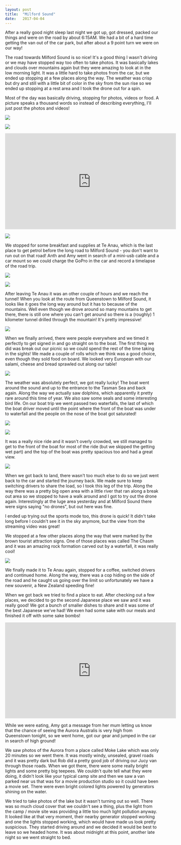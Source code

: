```yaml
---
layout: post
title:  "Milford Sound"
date:   2017-04-04
---
```


After a really good night sleep last night we got up, got dressed, packed our
things and were on the road by about 6:15AM. We had a bit of a hard time getting
the van out of the car park, but after about a 9 point turn we were on our way!

The road towards Milford Sound is so nice! It's a good thing I wasn't driving or
we may have stopped way too often to take photos. It was basically lakes and
clouds over mountains again but they were amazing to look at in the low morning
light. It was a little hard to take photos from the car, but we ended up
stopping at a few places along the way. The weather was crisp but dry and still
with a little bit of color in the sky from the sun rise so we ended up stopping
at a rest area and I took the drone out for a spin.

Most of the day was basically driving, stopping for photos, videos or food. A
picture speaks a thousand words so instead of describing everything, I'll just
post the photos and videos!

<a href='https://photos.google.com/share/AF1QipPYcS4-Z9hlkUtGH-1CZIOSNdZJEmNZEINILRqShvxa5EEQnWO7n_H7q4tT_o8ZCA?key=Z0x3eWFaYUVHNGFmWW9La2xMcWJMV0hKTldDQXhn&source=ctrlq.org'><img src='https://lh3.googleusercontent.com/yPZxLDtmuNrsD2gDIKcsMZr_6_VSiZEmclWdQr_OVV48zJND-BSzj2rsLPYoYjLWx8mtK9_Hq7TdyHvwSoai_KbRSlJEYcAl30p9mPrvkbjyzsy9Lel9GxnFc7xDFfH5Xa2UIA' /></a>

<a href='https://photos.google.com/share/AF1QipP1aPp9jCwzOv4NGRzexiQzMMzqff-eR3XRtiZJDBhTHzwa5nlbBMWHg0zPsZ5qJQ?key=OTM1aEY0eDB4Q3RLSkZlOENVUERxcmhfSDJQTW5R&source=ctrlq.org'><img src='https://lh3.googleusercontent.com/T9nO0zc7_Qqa57sfK_-NR56n13s5OtnX_TIttU_BVHNxtPn-_t6DPAki6Ubyq5eEJPGS8RWH4qHJHQzq1Tg8oP_-py2eJbidE5BOHHJp0i6d_u_j24z2G3aP8P6LI74pWWi5Dg' /></a>

<iframe class="youtube-video" width="560" height="315" src="https://www.youtube.com/embed/scfvSjPGaYY" frameborder="0" allowfullscreen></iframe>

<a href='https://photos.google.com/share/AF1QipNjjCdw8ZA-glR-wzuOJVRYnTU5lOtvbTvQXigUodvpu25TBCyei4eRiOMSrZLxtw?key=Rm5Ydm9EX1FoZUFSdlNoN21RNGJGNFdMcU40Tl9B&source=ctrlq.org'><img src='https://lh3.googleusercontent.com/DKEU0Q-fasnhXkIoYj9LTw5dQHleUyaa8SvWha2wnZ7nyGuhZCmcLz5J_KbSFxq94oAExSMiFSt6Z_ylVsbv1L-TDWbQ7-Ayv9NzjOCIKAG0KWVTcFlZ8KPT4oupu9BlJzGVAg' /></a>

We stopped for some breakfast and supplies at Te Anau, which is the last place
to get petrol before the long road to Milford Sound - you don't want to run out
on that road! Anth and Amy went in search of a mini-usb cable and a car mount so
we could charge the GoPro in the car and record a timelapse of the road trip.

<a href='https://photos.google.com/share/AF1QipPtFeAjTN6PpcS9zR4-C1UuSb38EDIhPB7wI7jPYvDaQqgD4_kP_qnV85UUgl6-Kg?key=RGdnZ2tSX1k5Sm15RmFteUlkVmtrcUFzelpraEVR&source=ctrlq.org'><img src='https://lh3.googleusercontent.com/O_sYJLedGFTcJTc85kEPHEX3KsfEBwUBWc5gyya5AQzHQBux-K2fwfn3BZWPNChiHpqVSO_ThodkPp5A9wuiyj_ZoMDumWacJYzG3POzFBboQDie-I_zVWc6PYbBQGVU6ZEDLQ' /></a>

<a href='https://photos.google.com/share/AF1QipMUVRU1XuvRn7otTk3UVMV8OwuRmUZ57c-DBmi5x0H7yzAo6tHwMiKPUASZ0nfBdw?key=Q0gyT3ZDbGJrdnBGQURlUDIxZkFHeG5JZ3JWR1dR&source=ctrlq.org'><img src='https://lh3.googleusercontent.com/uwCuVo0K-S4gcJj3b3Mar9wacz8BeFSegb7hpq-KP0265hbAp4hY5dolFtZt4sA-r8u0YW2TUIGSXpJ9sYXWly2NTnC3g731l4tvIlVJg74BcwsYK_3SpRjHwIj_ooufCRLcmw' /></a>

After leaving Te Anau it was an other couple of hours and we reach the tunnel!
When you look at the route from Queenstown to Milford Sound, it looks like it
goes the long way around but it has to because of the mountains. Well even
though we drove around so many mountains to get there, there is still one where
you can't get around so there is a (roughly) 1 kilometer tunnel drilled through
the mountain! It's pretty impressive!

<a href='https://photos.google.com/share/AF1QipO1e92hqSGhMomqpXuqFtrdobQhTdZNxLQYprw0egWhvloEfWAWGrra80rEv7Y58g?key=aTQyektLcXpuOXRTZGd2MmloSWRUMG5zWUhYeUxB&source=ctrlq.org'><img src='https://lh3.googleusercontent.com/gp9i7DQYmB0hU7ZnVxor1Xw083PObMqIThLMTiWiNVtjcji1TeGTKUF6LbIpv5ad5VSMHh8Ae3I3oG13hMlDBAl1zcAm3xq1Pk8BEhC7uvNnyyh20jPGKyu3j6nzW9YdBs1e7w' /></a>

When we finally arrived, there were people everywhere and we timed it perfectly
to get signed in and go straight on to the boat. The first thing we did was
break out our picnic so we could spend the rest of the time taking in the
sights! We made a couple of rolls which we think was a good choice, even though
they sold food on board. We looked very European with our salami, cheese and
bread sprawled out along our table!

<a href='https://photos.google.com/share/AF1QipOvqla89CFNHtnpxvubyyMraOeZ7l-jaj2QRwDpPdbOn6g-5OWoDyrn7gl_G8LH-g?key=QTM2enZqMkUzLWZORUJ2bklneXNYRHJCRXRIWkRn&source=ctrlq.org'><img src='https://lh3.googleusercontent.com/MQ7cTNba6Li8PknRXVFR1jIK0ppIlXN9C5ica7VxsO6BRj8yJYZyAlGFV2jz0CU6vcvoAc3J8Nc7CQrKTQ-R_M7YtXGfnFKelMeyp4bHPxSLFrq1g9dfBiyceBrPvTWmODdPzQ' /></a>

The weather was absolutely perfect, we got really lucky! The boat went around
the sound and up to the entrance to the Tasman Sea and back again. Along the way
we actually saw dolphins, which apparently it pretty rare around this time of
year. We also saw some seals and some interesting bird life. On our boat trip we
went passed two waterfalls, the last of which the boat driver moved until the
point where the front of the boat was under to waterfall and the people on the
nose of the boat got saturated!

<a href='https://photos.google.com/share/AF1QipPYHApEzBLY1kjtIV7BoI_nbTj3kwnarPEpIscA1TLozRBGCr3iL7uxQ0eS8oiawQ?key=R0dreUVWamRXUHN6MlJtRlktVUsyeEowX3l3MzhB&source=ctrlq.org'><img src='https://lh3.googleusercontent.com/_JmiPgl1Tq6GTAujfVSB-7rLIzddHDUCXlFRjIZQhz6x9O4ODeoMf-68w8grixU9DHf9CiqYHPi3vJtpa6iPSED0cXY9E5furFtM8MPq1PYSI-Lt1BrFpdvozFwDcj7PImZ_AQ' /></a>

<a href='https://photos.google.com/share/AF1QipOy8govqXMn8HqIryoatG3ZcFHeGTrSsJ83YrQ55u69d1scJrf53pvHt0SKEMcTVw?key=Nm4xUnVBbE9zWjJpQWNWOVgxa1k0V25YaDZmRE1n&source=ctrlq.org'><img src='https://lh3.googleusercontent.com/6ele0HSnCKX3A3BxMR7RWcssUs-HbOPTsNNbbVoVgMGeHhtdTZpvoF-0PRxQM4foGMGkEuk07nQJw7pxUXeX7pG6X2bQ0TzKa2L64RgtKJ6NZHZQSj3zvYn6M5j3qdMxomhEVw' /></a>

It was a really nice ride and it wasn't overly crowded, we still managed to get
to the front of the boat for most of the ride (but we skipped the getting wet
part) and the top of the boat was pretty spacious too and had a great view.

<a href='https://photos.google.com/share/AF1QipN46yr5xKdoCqtzIRubH4Y58-aK60hpF2OyQNncPpJr10O9Uy6wRXkoMArvOvhSLQ?key=c0o5elV1U2lpdU96M3FzQVhBMTlPSVVuQTRZWGF3&source=ctrlq.org'><img src='https://lh3.googleusercontent.com/L7S967xW6GgGjg_EdExZPihnRoHgosEQisUMtaDPRJO5lUV532Zu1vYVVVlvuUKsrgowClXXO4LOF0P-sHfGshjjQuG9R3mevbv232_zlMApf67yEyItFQ_32fSV0dpqwyArFA' /></a>

When we got back to land, there wasn't too much else to do so we just went back
to the car and started the journey back. We made sure to keep switching drivers
to share the load, so I took this leg of the trip. Along the way there was a
pretty big open area with a little river that ran along a break out area so we
stopped to have a walk around and I got to try out the drone again.
Interestingly at the luge area yesterday and at Milford Sound there were signs
saying "no drones", but out here was fine.

I ended up trying out the sports mode too, this drone is quick! It didn't take
long before I couldn't see it in the sky anymore, but the view from the
streaming video was great!

We stopped at a few other places along the way that were marked by the brown
tourist attraction signs. One of those places was called The Chasm and it was an
amazing rock formation carved out by a waterfall, it was really cool!

<a href='https://photos.google.com/share/AF1QipO1xHnR8Q6OuxpV1X2J1YSSZi9rxVb3GdIfGiykbtpxzl8rqD-hXl_qtsbBapqBzw?key=NVhPaEdWVERxRnhxdXY0S1VqS0JfTmZtSElUd3d3&source=ctrlq.org'><img src='https://lh3.googleusercontent.com/uCYcwDSbbbhHo0B-F-b4x2m7bSpqpL0VoGbAJCsCohZppNlLmbJa2lY1MX7wSnNhdzL5Fjj3bEEzMOfFAO5ZSiQaWAaDehfzY9m3OU1TMcB4SiC8gIBwT2laxcnMwXRRe5bang' /></a>

We finally made it to Te Anau again, stopped for a coffee, switched drivers and
continued home. Along the way, there was a cop hiding on the side of the road
and he caught us going over the limit so unfortunately we have a new souvenir, a
New Zealand speeding fine!

When we got back we tried to find a place to eat. After checking out a few
places, we decided to go the second Japanese place we saw and it was really
good! We got a bunch of smaller dishes to share and it was some of the best
Japanese we've had! We even had some sake with our meals and finished it off
with some sake bombs!

<iframe class="youtube-video" width="560" height="315" src="https://www.youtube.com/embed/s0JC1njzJnc" frameborder="0" allowfullscreen></iframe>

While we were eating, Amy got a message from her mum letting us know that the
chance of seeing the Aurora Australis is very high from Queenstown tonight, so
we went home, got our gear and jumped in the car in search of high ground!

We saw photos of the Aurora from a place called Moke Lake which was only 20
minutes so we went there. It was mostly windy, unsealed, gravel roads and it was
pretty dark but Rob did a pretty good job of driving our Jucy van through those
roads. When we got there, there were some really bright lights and some pretty
big teepees. We couldn't quite tell what they were doing, it didn't look like
your typical camp site and then we saw a van parked near us that was for a movie
production studio so it could have been a movie set. There were even bright
colored lights powered by generators shining on the water.

We tried to take photos of the lake but it wasn't turning out so well. There was
so much cloud cover that we couldn't see a thing, plus the light from the camp /
movie site was providing a little too much light pollution anyway. It looked like
at that very moment, their nearby generator stopped working and one the lights
stopped working, which would have made us look pretty suspicious. They started
driving around and we decided it would be best to leave so we headed home. It
was about midnight at this point, another late night so we went straight to bed.
